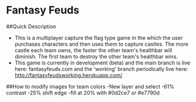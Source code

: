 # Fantasy Feuds

##Quick Description
- This is a multiplayer capture the flag type game in the which the user purchases characters and then uses them to capture castles.  The more castle each team owns, the faster the other team's healthbar will diminish.  The first team to destroy the other team's healthbar wins.
- This game is currently in development (beta) and the main branch is live here: fantasyfeuds.com and the 'working' branch periodically live here: http://fantasyfeudsworking.herokuapp.com/



##How to modify images for team colors
	-New layer and select
	-61% contrast
	-25% shift edge
	-fill at 20% with #0d2ce7 or #e7790d
